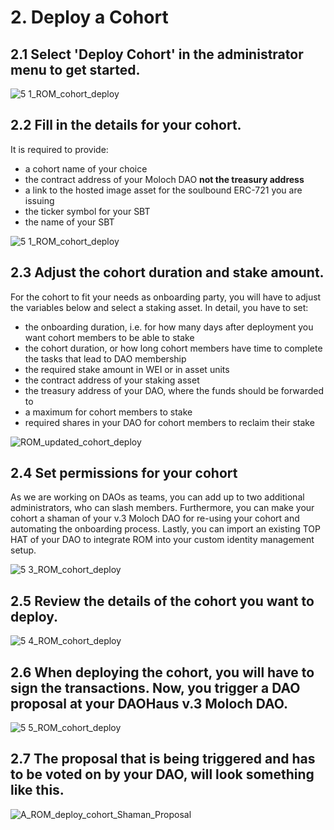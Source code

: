 # 2. Deploy a Cohort

## 2.1 Select 'Deploy Cohort' in the administrator menu to get started.
![5 1_ROM_cohort_deploy](https://github.com/rite-of-moloch/User-Handbook/assets/104435781/64f4c6f4-efe9-4154-ade4-047462c0bc12)

## 2.2 Fill in the details for your cohort.
It is required to provide:

- a cohort name of your choice
- the contract address of your Moloch DAO **not the treasury address**
- a link to the hosted image asset for the soulbound ERC-721 you are issuing
- the ticker symbol for your SBT
- the name of your SBT

![5 1_ROM_cohort_deploy](https://github.com/rite-of-moloch/User-Handbook/assets/104435781/17611d70-4000-4fea-afce-04f7a85d7b60)

## 2.3 Adjust the cohort duration and stake amount.

For the cohort to fit your needs as onboarding party, you will have to adjust the variables below and select a staking asset. In detail, you have to set:

- the onboarding duration, i.e. for how many days after deployment you want cohort members to be able to stake
- the cohort duration, or how long cohort members have time to complete the tasks that lead to DAO membership
- the required stake amount in WEI or in asset units
- the contract address of your staking asset
- the treasury address of your DAO, where the funds should be forwarded to
- a maximum for cohort members to stake
- required shares in your DAO for cohort members to reclaim their stake

![ROM_updated_cohort_deploy](https://github.com/rite-of-moloch/User-Handbook/assets/104435781/28fadf3e-28ca-4522-8f93-643e07205e67)


## 2.4 Set permissions for your cohort
As we are working on DAOs as teams, you can add up to two additional administrators, who can slash members. Furthermore, you can make your cohort a shaman of your v.3 Moloch DAO for re-using your cohort and automating the onboarding process. Lastly, you can import an existing TOP HAT of your DAO to integrate ROM into your custom identity management setup.

![5 3_ROM_cohort_deploy](https://github.com/rite-of-moloch/User-Handbook/assets/104435781/6a963a4d-1dfe-440e-978c-b2111765e2b8)

## 2.5 Review the details of the cohort you want to deploy.

![5 4_ROM_cohort_deploy](https://github.com/rite-of-moloch/User-Handbook/assets/104435781/658fdcd1-9f14-44f1-8c11-6f9b1ce4aa23)

## 2.6 When deploying the cohort, you will have to sign the transactions. Now, you trigger a DAO proposal at your DAOHaus v.3 Moloch DAO.

![5 5_ROM_cohort_deploy](https://github.com/rite-of-moloch/User-Handbook/assets/104435781/ce3ef16e-2e9a-41b0-b87c-4de5270bde01)

## 2.7 The proposal that is being triggered and has to be voted on by your DAO, will look something like this.

![A_ROM_deploy_cohort_Shaman_Proposal](https://github.com/rite-of-moloch/User-Handbook/assets/104435781/78f75dc0-bb7f-4af5-a559-5e999cbb0c78)




